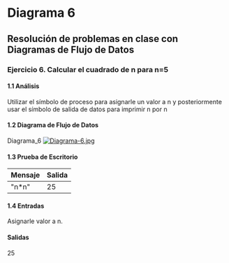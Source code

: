 # Diagrama 6
## Resolución de problemas en clase con Diagramas de Flujo de Datos
### Ejercicio 6. Calcular el cuadrado de n para n=5
#### 1.1 Análisis
Utilizar el símbolo de proceso para asignarle un valor a n y posteriormente usar el símbolo de salida de datos para imprimir n por n
#### 1.2 Diagrama de Flujo de Datos
Diagrama_6
[![Diagrama-6.jpg](https://i.postimg.cc/RFWR6Kvr/Diagrama-6.jpg)](https://postimg.cc/k6d8LVVw)
#### 1.3 Prueba de Escritorio
| Mensaje | Salida |
| ----------- | ----------- |
| "n*n" | 25 |
#### 1.4 Entradas
Asignarle valor a n.
#### Salidas
25
